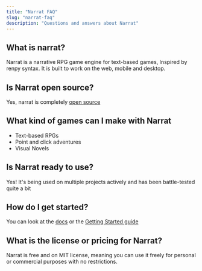 ```yaml
---
title: "Narrat FAQ"
slug: "narrat-faq"
description: "Questions and answers about Narrat"
---
```


## What is narrat?

Narrat is a narrative RPG game engine for text-based games, Inspired by renpy syntax. It is built to work on the web, mobile and desktop.

## Is Narrat open source?

Yes, narrat is completely [open source](https://github.com/liana-p/narrat)

## What kind of games can I make with Narrat

- Text-based RPGs
- Point and click adventures
- Visual Novels

## Is Narrat ready to use?

Yes! It's being used on multiple projects actively and has been battle-tested quite a bit

## How do I get started?

You can look at the [docs](https://docs.get-narrat.com/) or the [Getting Started guide](https://docs.get-narrat.com/guides/getting-started)

## What is the license or pricing for Narrat?

Narrat is free and on MIT license, meaning you can use it freely for personal or commercial purposes with no restrictions.

